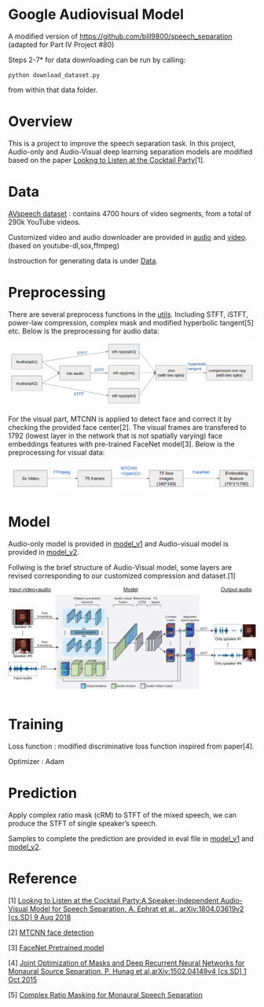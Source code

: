 # Google Audiovisual Model

A modified version of https://github.com/bill9800/speech_separation (adapted for Part IV Project #80)

Steps 2-7* for data downloading can be run by calling:
```
python download_dataset.py
```
from within that data folder.

# Overview

This is a project to improve the speech separation task. In this project, Audio-only and Audio-Visual deep learning separation models are modified based on the paper [Lookng to Listen at the Cocktail Party](https://arxiv.org/abs/1804.03619)[1]. 

# Data

[AVspeech dataset](https://looking-to-listen.github.io/) : contains 4700 hours of video segments, from a total of 290k YouTube videos.

Customized video and audio downloader are provided in [audio](https://github.com/bill9800/speech_separation/tree/master/data/audio) and [video](https://github.com/bill9800/speech_separation/tree/master/data/video). (based on youtube-dl,sox,ffmpeg)  

Instrouction for generating data is under [Data](https://github.com/bill9800/speech_separation/tree/master/data/README.md). 
# Preprocessing

There are several preprocess functions in the [utils](https://github.com/bill9800/speech_separation/tree/master/model/lib). Including STFT, iSTFT, power-law compression, complex mask and modified hyperbolic tangent[5] etc. Below is the preprocessing for audio data:

![](img/audio.png)

For the visual part, MTCNN is applied to detect face and correct it by checking the provided face center[2]. The visual frames are transfered to 1792 (lowest layer in the network that is not spatially varying) face embeddings features with pre-trained FaceNet model[3]. Below is the preprocessing for visual data:

![](img/video.png)

# Model

Audio-only model is provided in [model_v1](https://github.com/bill9800/speech_separation/tree/master/model/model_v1) and Audio-visual model is provided in [model_v2](https://github.com/bill9800/speech_separation/tree/master/model/model_v2).

Follwing is the brief structure of Audio-Visual model, some layers are revised corresponding to our customized compression and dataset.[1] 

![](img/network.jpg)

# Training 

Loss function : modified discriminative loss function inspired from paper[4].

Optimizer : Adam 

# Prediction

Apply complex ratio mask (cRM) to STFT of the mixed speech, we can produce the STFT of single speaker’s speech.

Samples to complete the prediction are provided in eval file in [model_v1](https://github.com/bill9800/speech_separation/tree/master/model/model_v1) and [model_v2](https://github.com/bill9800/speech_separation/tree/master/model/model_v2).

# Reference

[1] [Lookng to Listen at the Cocktail Party:A Speaker-Independent Audio-Visual Model for Speech Separation, A. Ephrat et al., arXiv:1804.03619v2 [cs.SD] 9 Aug 2018](https://arxiv.org/abs/1804.03619)

[2] [MTCNN face detection](https://github.com/ipazc/mtcnn)

[3] [FaceNet Pretrained model](https://github.com/davidsandberg/facenet)

[4] [Joint Optimization of Masks and Deep Recurrent Neural Networks for Monaural Source Separation, P. Hunag et al,arXiv:1502.04149v4 [cs.SD] 1 Oct 2015](https://arxiv.org/abs/1502.04149)

[5] [Complex Ratio Masking for Monaural Speech Separation](https://ieeexplore.ieee.org/document/7364200)

